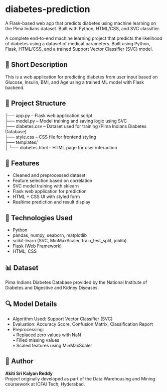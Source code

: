# diabetes-prediction
A Flask-based web app that predicts diabetes using machine learning on the Pima Indians dataset. Built with Python, HTML/CSS, and SVC classifier.

A complete end-to-end machine learning project that predicts the likelihood of diabetes using a dataset of medical parameters. Built using Python, Flask, HTML/CSS, and a trained Support Vector Classifier (SVC) model.

## 🧠 Short Description  
This is a web application for predicting diabetes from user input based on Glucose, Insulin, BMI, and Age using a trained ML model with Flask backend.

## 📁 Project Structure  
├── app.py – Flask web application script  
├── model.py – Model training and saving logic using SVC  
├── diabetes.csv – Dataset used for training (Pima Indians Diabetes Database)  
├── style.css – CSS file for frontend styling  
├── templates/  
│   └── diabetes.html – HTML page for user interaction  

## 📝 Features  
- Cleaned and preprocessed dataset  
- Feature selection based on correlation  
- SVC model training with sklearn  
- Flask web application for prediction  
- HTML + CSS UI with styled form  
- Realtime prediction and result display  

## 🧪 Technologies Used  
- Python  
- pandas, numpy, seaborn, matplotlib  
- scikit-learn (SVC, MinMaxScaler, train_test_split, joblib)  
- Flask (Web Framework)  
- HTML, CSS  

## 📊 Dataset  
Pima Indians Diabetes Database provided by the National Institute of Diabetes and Digestive and Kidney Diseases.

## 🔍 Model Details  
- Algorithm Used: Support Vector Classifier (SVC)  
- Evaluation: Accuracy Score, Confusion Matrix, Classification Report  
- Preprocessing:  
  • Replaced zero values with NaN  
  • Filled missing values  
  • Scaled features using MinMaxScaler  

## 📌 Author  
**Akiti Sri Kalyan Reddy**  
Project originally developed as part of the Data Warehousing and Mining coursework at ICFAI Tech, Hyderabad.
